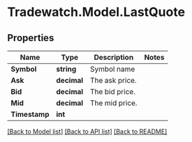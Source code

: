# Tradewatch.Model.LastQuote

## Properties

Name | Type | Description | Notes
------------ | ------------- | ------------- | -------------
**Symbol** | **string** | Symbol name | 
**Ask** | **decimal** | The ask price. | 
**Bid** | **decimal** | The bid price. | 
**Mid** | **decimal** | The mid price. | 
**Timestamp** | **int** |  | 

[[Back to Model list]](../README.md#documentation-for-models) [[Back to API list]](../README.md#documentation-for-api-endpoints) [[Back to README]](../README.md)

